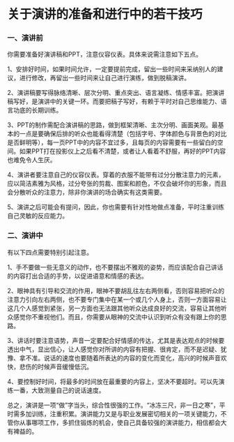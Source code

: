 # 关于演讲的准备和进行中的若干技巧

### 一、演讲前
 
你需要准备好演讲稿和PPT，注意仪容仪表。具体来说需注意如下五点。
 
1、安排好时间，如果时间允许，一定要提前完成，留出一些时间来采纳别人的建议，进行修改，再留出一些时间来让自己进行演练，做到脱稿演讲。
 
2、演讲稿要写得脉络清晰、层次分明、重点突出、语言凝练、情感丰富。把演讲稿写好，是演讲中的关键一环。而要把稿子写好，有赖于平时对自己思维能力、语言功底的长期训练。
 
3、PPT的制作需配合演讲稿的思路，做到框架清晰、主次分明、画面美观。最基本的一点是要确保后排的听众也能看得清楚（包括字号、字体颜色与背景色的对比是否鲜明等），每一页PPT中的内容不宜过多，且每页的内容需要有一些留白的空间。如果PPT打在投影仪上之后看不清楚，或者让人看着不舒服，再好的PPT内容也难免令人生厌。
 
4、演讲者要注意自己的仪容仪表。穿着的衣服不能带有过分分散注意力的元素，应以简洁素雅为风格，过分夸张的剪裁、图案和颜色，不仅会破坏你的形象，而且会分散听众的注意力，除非你演讲的场合确实有这类需要。
 
5、演讲之后可能会有提问，因此，你也需要有针对性地做点准备，平时注重训练自己灵敏的反应能力。
 
### 二、演讲中
 
有以下四点需要特别引起注意。
 
1、手不要做一些无意义的动作，也不要摆出不雅观的姿势，而应该配合自己讲话的内容打出合适的手势，以促进语意和情感的表达。
 
2、眼神具有引导和交流的作用，眼神不要胡乱往左右两侧看，否则容易把听众的注意力引向左右两侧，也不要专门集中在某一个或几个人身上，否则一方面容易让这几个人感觉到紧张，另一方面也无法跟其他听众达成良好的交流，容易让其他听众感觉你不重视他们。而且，你需要从眼神的交流中认识到听众有没有跟上你的思路。
 
3、讲话时要注意语势，声音一定要配合好情感的传达，尤其是表达观点的时候要透出中气，显出信心，让人感觉你对所讲的内容有把握、很肯定，而不是迟疑、犹豫、拿不准。说话的速度也要随着所表达的内容的变化而变化，高兴的时候声音欢快，悲伤的时候声音缓慢低沉。
 
4、要控制好时间，将最多的时间放在最重要的内容上，坚决不要超时。可以先演练一番，大致测量自己的说话速度。
 
总之，演讲是一项“做”字当头，综合性很强的工作。“冰冻三尺，非一日之寒”，平时需多加训练，注重积累。演讲能力又是与职业发展密切相关的一项关键能力，不管你从事哪项工作，多抓住锻炼的机会，使自己具备较强的演讲能力，相信都会大有裨益的。
